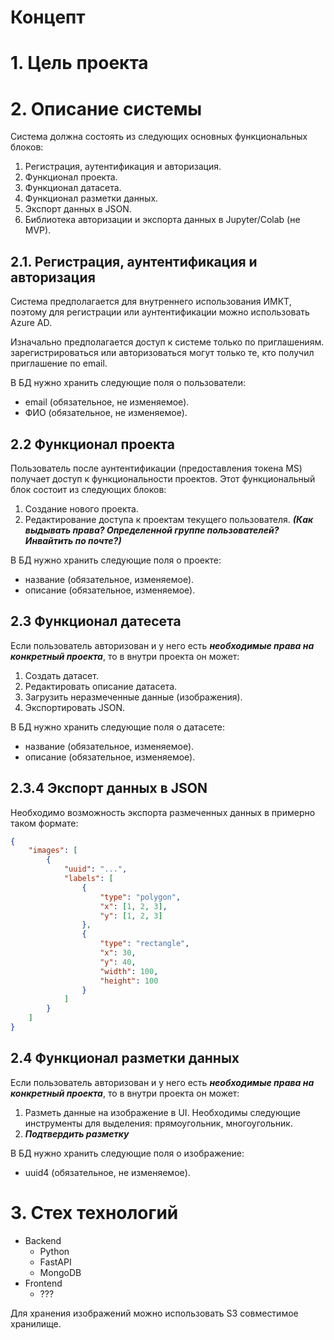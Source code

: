 Концепт
=======

# 1. Цель проекта

# 2. Описание системы

Система должна состоять из следующих основных функциональных блоков:

1. Регистрация, аутентификация и авторизация.
2. Функционал проекта.
3. Функционал датасета.
4. Функционал разметки данных.
5. Экспорт данных в JSON.
6. Библиотека авторизации и экспорта данных в Jupyter/Colab (не MVP).

## 2.1. Регистрация, аунтентификация и авторизация

Система предполагается для внутреннего использования ИМКТ, поэтому для
регистрации или аунтентификации можно использовать Azure AD.

Изначально предполагается доступ к системе только по приглашениям.
зарегистрироваться или авторизоваться могут только те, кто получил приглашение
по email.

В БД нужно хранить следующие поля о пользователи:
 - email (обязательное, не изменяемое).
 - ФИО (обязательное, не изменяемое).

## 2.2 Функционал проекта

Пользователь после аунтентификации (предоставления токена MS) получает доступ
к функциональности проектов. Этот функциональный блок состоит из следующих
блоков:

1. Создание нового проекта.
2. Редактирование доступа к проектам текущего пользователя. ***(Как выдывать
права? Определенной группе пользователей? Инвайтить по почте?)***

В БД нужно хранить следующие поля о проекте:
 - название (обязательное, изменяемое).
 - описание (обязательное, изменяемое).

## 2.3 Функционал датесета

Если пользователь авторизован и у него есть ***необходимые права на конкретный
проекта***, то в внутри проекта он может:

1. Создать датасет.
2. Редактировать описание датасета.
3. Загрузить неразмеченные данные (изображения).
4. Экспортировать JSON.

В БД нужно хранить следующие поля о датасете:
 - название (обязательное, изменяемое).
 - описание (обязательное, изменяемое).

## 2.3.4 Экспорт данных в JSON

Необходимо возможность экспорта размеченных данных в примерно таком формате:

```json
{
    "images": [
        {
            "uuid": "...",
            "labels": [
                {
                    "type": "polygon",
                    "x": [1, 2, 3],
                    "y": [1, 2, 3]
                },
                {
                    "type": "rectangle",
                    "x": 30,
                    "y": 40,
                    "width": 100,
                    "height": 100
                }
            ]
        }
    ]
}
```

## 2.4 Функционал разметки данных

Если пользователь авторизован и у него есть ***необходимые права на конкретный
проекта***, то в внутри проекта он может:

1. Разметь данные на изображение в UI. Необходимы следующие инструменты для
выделения: прямоугольник, многоугольник.
2. ***Подтвердить разметку***

В БД нужно хранить следующие поля о изображение:
 - uuid4 (обязательное, не изменяемое).

# 3. Стех технологий

 - Backend
    - Python
    - FastAPI
    - MongoDB
 - Frontend
    - ???

Для хранения изображений можно использовать S3 совместимое хранилище.
